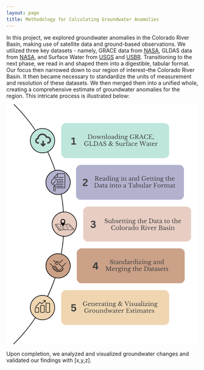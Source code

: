 ```yaml
---
layout: page
title: Methodology for Calculating Groundwater Anamolies
---
```


In this project, we explored groundwater anomalies in the Colorado River Basin, making use of satellite data and ground-based observations. We utilized three key datasets - namely, GRACE data from [NASA](https://grace.jpl.nasa.gov/data/get-data/jpl_global_mascons/), GLDAS data from [NASA](https://hydro1.gesdisc.eosdis.nasa.gov/data/GLDAS/GLDAS_NOAH025_M.2.1/doc/README_GLDAS2.pdf), and Surface Water from [USGS](https://waterdata.usgs.gov/nwis) and [USBR](https://www.usbr.gov/uc/water/hydrodata/nav.html).
Transitioning to the next phase, we read in and shaped them into a digestible, tabular format. Our focus then narrowed down to our region of interest–the Colorado River Basin.
It then became necessary to standardize the units of measurement and resolution of these datasets. We then merged them into a unified whole, creating a comprehensive estimate of groundwater anomalies for the region. This intricate process is illustrated below:

![Methods](assets/img/numbered-methods.png)

Upon completion, we analyzed and visualized groundwater changes and validated our findings with [x,y,z].
